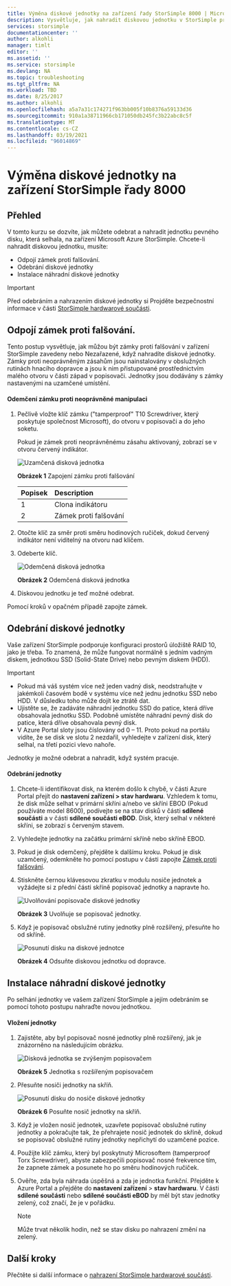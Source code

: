 ```yaml
---
title: Výměna diskové jednotky na zařízení řady StorSimple 8000 | Microsoft Docs
description: Vysvětluje, jak nahradit diskovou jednotku v StorSimple primární skříni nebo skříni EBOD.
services: storsimple
documentationcenter: ''
author: alkohli
manager: timlt
editor: ''
ms.assetid: ''
ms.service: storsimple
ms.devlang: NA
ms.topic: troubleshooting
ms.tgt_pltfrm: NA
ms.workload: TBD
ms.date: 8/25/2017
ms.author: alkohli
ms.openlocfilehash: a5a7a31c174271f963bb005f10b8376a59133d36
ms.sourcegitcommit: 910a1a38711966cb171050db245fc3b22abc8c5f
ms.translationtype: MT
ms.contentlocale: cs-CZ
ms.lasthandoff: 03/19/2021
ms.locfileid: "96014869"
---
```

# <a name="replace-a-disk-drive-on-your-storsimple-8000-series-device"></a>Výměna diskové jednotky na zařízení StorSimple řady 8000

## <a name="overview"></a>Přehled
V tomto kurzu se dozvíte, jak můžete odebrat a nahradit jednotku pevného disku, která selhala, na zařízení Microsoft Azure StorSimple. Chcete-li nahradit diskovou jednotku, musíte:

* Odpojí zámek proti falšování.
* Odebrání diskové jednotky
* Instalace náhradní diskové jednotky

> [!IMPORTANT]
> Před odebráním a nahrazením diskové jednotky si Projděte bezpečnostní informace v části [StorSimple hardwarové součásti](storsimple-8000-hardware-component-replacement.md).
 

## <a name="disengage-the-antitamper-lock"></a>Odpojí zámek proti falšování.
Tento postup vysvětluje, jak můžou být zámky proti falšování v zařízení StorSimple zavedeny nebo Nezařazené, když nahradíte diskové jednotky. Zámky proti neoprávněným zásahům jsou nainstalovány v obslužných rutinách hnacího dopravce a jsou k nim přistupované prostřednictvím malého otvoru v části západ v popisovači. Jednotky jsou dodávány s zámky nastavenými na uzamčené umístění.

#### <a name="to-unlock-the-antitamper-lock"></a>Odemčení zámku proti neoprávněné manipulaci
1. Pečlivě vložte klíč zámku ("tamperproof" T10 Screwdriver, který poskytuje společnost Microsoft), do otvoru v popisovači a do jeho soketu. 
   
   Pokud je zámek proti neoprávněnému zásahu aktivovaný, zobrazí se v otvoru červený indikátor.
  
    ![Uzamčená disková jednotka](./media/storsimple-disk-drive-replacement/IC741056.png)
   
    **Obrázek 1** Zapojení zámku proti falšování
   
   | Popisek | Description |
   |:--- |:--- |
   | 1 |Clona indikátoru |
   | 2 |Zámek proti falšování |
2. Otočte klíč za směr proti směru hodinových ručiček, dokud červený indikátor není viditelný na otvoru nad klíčem.
3. Odeberte klíč.
   
    ![Odemčená disková jednotka](./media/storsimple-disk-drive-replacement/IC741057.png)
   
    **Obrázek 2** Odemčená disková jednotka
4. Diskovou jednotku je teď možné odebrat.

Pomocí kroků v opačném případě zapojte zámek.

## <a name="remove-the-disk-drive"></a>Odebrání diskové jednotky
Vaše zařízení StorSimple podporuje konfiguraci prostorů úložiště RAID 10, jako je třeba. To znamená, že může fungovat normálně s jedním vadným diskem, jednotkou SSD (Solid-State Drive) nebo pevným diskem (HDD).

> [!IMPORTANT]
> * Pokud má váš systém více než jeden vadný disk, neodstraňujte v jakémkoli časovém bodě v systému více než jednu jednotku SSD nebo HDD. V důsledku toho může dojít ke ztrátě dat.
> * Ujistěte se, že zadáváte náhradní jednotku SSD do patice, která dříve obsahovala jednotku SSD. Podobně umístěte náhradní pevný disk do patice, která dříve obsahovala pevný disk.
> * V Azure Portal sloty jsou číslovány od 0 – 11. Proto pokud na portálu vidíte, že se disk ve slotu 2 nezdařil, vyhledejte v zařízení disk, který selhal, na třetí pozici vlevo nahoře.
> 
> 

Jednotky je možné odebrat a nahradit, když systém pracuje.

#### <a name="to-remove-a-drive"></a>Odebrání jednotky
1. Chcete-li identifikovat disk, na kterém došlo k chybě, v části Azure Portal přejít do **nastavení zařízení > stav hardwaru**. Vzhledem k tomu, že disk může selhat v primární skříni a/nebo ve skříni EBOD (Pokud používáte model 8600), podívejte se na stav disků v části **sdílené součásti** a v části **sdílené součásti eBOD**. Disk, který selhal v některé skříni, se zobrazí s červeným stavem.
2. Vyhledejte jednotky na začátku primární skříně nebo skříně EBOD. 
3. Pokud je disk odemčený, přejděte k dalšímu kroku. Pokud je disk uzamčený, odemkněte ho pomocí postupu v části zapojte [Zámek proti falšování](#disengage-the-antitamper-lock).
4. Stiskněte černou klávesovou zkratku v modulu nosiče jednotek a vyžádejte si z přední části skříně popisovač jednotky a napravte ho.
   
    ![Uvolňování popisovače diskové jednotky](./media/storsimple-disk-drive-replacement/IC741051.png)
   
    **Obrázek 3** Uvolňuje se popisovač jednotky.
5. Když je popisovač obslužné rutiny jednotky plně rozšířený, přesuňte ho od skříně. 
   
    ![Posunutí disku na diskové jednotce](./media/storsimple-disk-drive-replacement/IC741052.png)
   
    **Obrázek 4** Odsuňte diskovou jednotku od dopravce.

## <a name="install-the-replacement-disk-drive"></a>Instalace náhradní diskové jednotky
Po selhání jednotky ve vašem zařízení StorSimple a jejím odebráním se pomocí tohoto postupu nahraďte novou jednotkou.

#### <a name="to-insert-a-drive"></a>Vložení jednotky
1. Zajistěte, aby byl popisovač nosné jednotky plně rozšířený, jak je znázorněno na následujícím obrázku.
   
    ![Disková jednotka se zvýšeným popisovačem](./media/storsimple-disk-drive-replacement/IC741044.png)
   
    **Obrázek 5** Jednotka s rozšířeným popisovačem
2. Přesuňte nosiči jednotky na skříň.
   
    ![Posunutí disku do nosiče diskové jednotky](./media/storsimple-disk-drive-replacement/IC741045.png)
   
    **Obrázek 6**  Posuňte nosič jednotky na skříň.
3. Když je vložen nosič jednotek, uzavřete popisovač obslužné rutiny jednotky a pokračujte tak, že přehrajete nosič jednotek do skříně, dokud se popisovač obslužné rutiny jednotky nepřichytí do uzamčené pozice.
4. Použijte klíč zámku, který byl poskytnutý Microsoftem (tamperproof Torx Screwdriver), abyste zabezpečili popisovač nosné frekvence tím, že zapnete zámek a posunete ho po směru hodinových ručiček.
5. Ověřte, zda byla náhrada úspěšná a zda je jednotka funkční. Přejděte k Azure Portal a přejděte do **nastavení zařízení**  >  **stav hardwaru**. V části **sdílené součásti** nebo **sdílené součásti eBOD** by měl být stav jednotky zelený, což značí, že je v pořádku.

   
   > [!NOTE]
   > Může trvat několik hodin, než se stav disku po nahrazení změní na zelený.
  
## <a name="next-steps"></a>Další kroky
Přečtěte si další informace o [nahrazení StorSimple hardwarové součásti](storsimple-8000-hardware-component-replacement.md).

